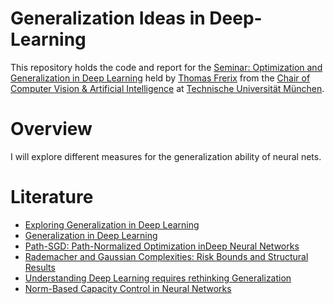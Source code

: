 # Generalization Ideas in Deep-Learning

This repository holds the code and report for the [Seminar: Optimization and Generalization in Deep Learning](https://vision.in.tum.de/teaching/ws2019/dltheory_ws19) held by [Thomas Frerix](https://vision.in.tum.de/members/frerix) from the [Chair of Computer Vision & Artificial Intelligence](https://vision.in.tum.de/) at [Technische Universität München](https://www.tum.de/).

# Overview
I will explore different measures for the generalization ability of neural nets.

# Literature
- [Exploring Generalization in Deep Learning](https://papers.nips.cc/paper/7176-exploring-generalization-in-deep-learning.pdf)
- [Generalization in Deep Learning](https://arxiv.org/pdf/1710.05468.pdf)
- [Path-SGD: Path-Normalized Optimization inDeep Neural Networks](https://pdfs.semanticscholar.org/6fe0/2ad979baad659f04c3376a77dbb2cb4699a5.pdf)
- [Rademacher and Gaussian Complexities: Risk Bounds and Structural Results](http://www.jmlr.org/papers/volume3/bartlett02a/bartlett02a.pdf)
- [Understanding Deep Learning requires rethinking Generalization](https://arxiv.org/pdf/1611.03530.pdf)
- [Norm-Based Capacity Control in Neural Networks](https://arxiv.org/pdf/1503.00036.pdf)
